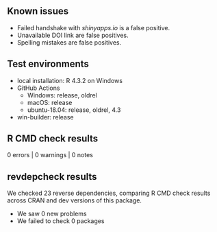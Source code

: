 ## Known issues

- Failed handshake with *shinyapps.io* is a false positive.
- Unavailable DOI link are false positives.
- Spelling mistakes are false positives.

## Test environments

* local installation: R 4.3.2 on Windows
* GitHub Actions
    - Windows:        release, oldrel
    - macOS:          release
    - ubuntu-18.04:   release, oldrel, 4.3
* win-builder:        release


## R CMD check results

0 errors | 0 warnings | 0 notes


## revdepcheck results

We checked 23 reverse dependencies, comparing R CMD check results across CRAN and dev versions of this package.

 * We saw 0 new problems
 * We failed to check 0 packages

